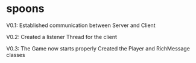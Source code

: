 # spoons

V0.1:
Established communication between Server and Client

V0.2:
Created a listener Thread for the client

V0.3:
The Game now starts properly
Created the Player and RichMessage classes